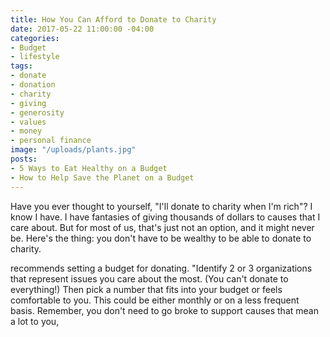```yaml
---
title: How You Can Afford to Donate to Charity
date: 2017-05-22 11:00:00 -04:00
categories:
- Budget
- lifestyle
tags:
- donate
- donation
- charity
- giving
- generosity
- values
- money
- personal finance
image: "/uploads/plants.jpg"
posts:
- 5 Ways to Eat Healthy on a Budget
- How to Help Save the Planet on a Budget
---
```


Have you ever thought to yourself, "I'll donate to charity when I'm rich"? I know I have. I have fantasies of giving thousands of dollars to causes that I care about. But for most of us, that's just not an option, and it might never be. Here's the thing: you don't have to be wealthy to be able to donate to charity. 

recommends setting a budget for donating.  "Identify 2 or 3 organizations that represent issues you care about the most. (You can't donate to everything!) Then pick a number that fits into your budget or feels comfortable to you. This could be either monthly or on a less frequent basis. Remember, you don't need to go broke to support causes that mean a lot to you,